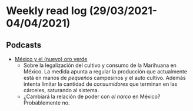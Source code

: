# Weekly read log (29/03/2021-04/04/2021)

## Podcasts
- [México y el (nuevo) oro verde](https://elhilo.audio/podcast/marihuana-mexico/)
    - Sobre la legalización del cultivo y consumo de la Marihuana en México. La medida apunta a regular la producción que actualmente está en manos de *pequeños* campesinos y el auto cultivo. Además intenta limitar la cantidad de *consumidores* que terminan en las cárceles, saturando al sistema. 
    - ¿Cambiará la relación de poder con *el narco* en México? Probablemente no. 
